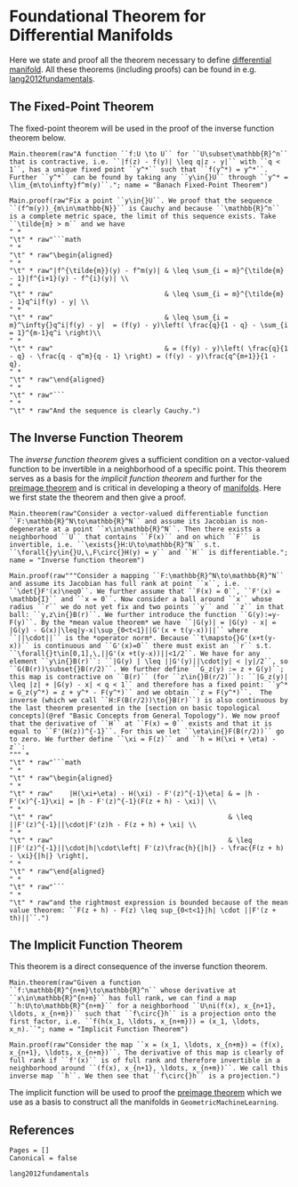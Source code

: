 # Foundational Theorem for Differential Manifolds

Here we state and proof all the theorem necessary to define [differential manifold](@ref "(Matrix) Manifolds"). All these theorems (including proofs) can be found in e.g. [lang2012fundamentals](@cite).

## The Fixed-Point Theorem 

The fixed-point theorem will be used in the proof of the inverse function theorem below. 

```@eval
Main.theorem(raw"A function ``f:U \to U`` for ``U\subset\mathbb{R}^n`` that is contractive, i.e. ``|f(z) - f(y)| \leq q|z - y|`` with ``q < 1``, has a unique fixed point ``y^*`` such that ``f(y^*) = y^*``. Further ``y^*`` can be found by taking any ``y\in{}U`` through ``y^* = \lim_{m\to\infty}f^m(y)``."; name = "Banach Fixed-Point Theorem")
```

```@eval
Main.proof(raw"Fix a point ``y\in{}U``. We proof that the sequence ``(f^m(y))_{m\in\mathbb{N}}`` is Cauchy and because ``\mathbb{R}^n`` is a complete metric space, the limit of this sequence exists. Take ``\tilde{m} > m`` and we have
" *
"\t" * raw"```math
" *
"\t" * raw"\begin{aligned}
" *
"\t" * raw"|f^{\tilde{m}}(y) - f^m(y)| & \leq \sum_{i = m}^{\tilde{m} - 1}|f^{i+1}(y) - f^{i}(y)| \\
" *
"\t" * raw"                            & \leq \sum_{i = m}^{\tilde{m} - 1}q^i|f(y) - y| \\ 
" *
"\t" * raw"                            & \leq \sum_{i = m}^\infty{}q^i|f(y) - y|  = (f(y) - y)\left( \frac{q}{1 - q} - \sum_{i = 1}^{m-1}q^i \right)\\
" *
"\t" * raw"                            & = (f(y) - y)\left( \frac{q}{1 - q} - \frac{q - q^m}{q - 1} \right) = (f(y) - y)\frac{q^{m+1}}{1 - q}.
" *
"\t" * raw"\end{aligned} 
" *
"\t" * raw"```
" *
"\t" * raw"And the sequence is clearly Cauchy.")
```


## The Inverse Function Theorem

The *inverse function theorem* gives a sufficient condition on a vector-valued function to be invertible in a neighborhood of a specific point. This theorem serves as a basis for the *implicit function theorem* and further for the [preimage theorem](@ref "The Preimage Theorem") and is critical in developing a theory of [manifolds](@ref "(Matrix) Manifolds"). Here we first state the theorem and then give a proof.

```@eval
Main.theorem(raw"Consider a vector-valued differentiable function ``F:\mathbb{R}^N\to\mathbb{R}^N`` and assume its Jacobian is non-degenerate at a point ``x\in\mathbb{R}^N``. Then there exists a neighborhood ``U`` that contains ``F(x)`` and on which ``F`` is invertible, i.e. ``\exists{}H:U\to\mathbb{R}^N`` s.t. ``\forall{}y\in{}U,\,F\circ{}H(y) = y`` and ``H`` is differentiable."; name = "Inverse function theorem")
```

```@eval
Main.proof(raw"""Consider a mapping ``F:\mathbb{R}^N\to\mathbb{R}^N`` and assume its Jacobian has full rank at point ``x``, i.e. ``\det{}F'(x)\neq0``. We further assume that ``F(x) = 0``, ``F'(x) = \mathbb{I}`` and ``x = 0``. Now consider a ball around ``x`` whose radius ``r`` we do not yet fix and two points ``y`` and ``z`` in that ball: ``y,z\in{}B(r)``. We further introduce the function ``G(y):=y-F(y)``. By the *mean value theorem* we have ``|G(y)| = |G(y) - x| = |G(y) - G(x)|\leq|y-x|\sup_{0<t<1}||G'(x + t(y-x))||`` where ``||\cdot||`` is the *operator norm*. Because ``t\mapsto{}G'(x+t(y-x))`` is continuous and ``G'(x)=0`` there must exist an ``r`` s.t. ``\forall{}t\in[0,1],\,||G'(x +t(y-x))||<1/2``. We have for any element ``y\in{}B(r)``: ``|G(y) | \leq ||G'(y)||\cdot|y| < |y|/2``, so ``G(B(r))\subset{}B(r/2)``. We further define ``G_z(y) := z + G(y)``; this map is contractive on ``B(r)`` (for ``z\in{}B(r/2)``): ``|G_z(y)| \leq |z| + |G(y) - x| < q < 1`` and therefore has a fixed point: ``y^* = G_z(y^*) = z + y^* - F(y^*)`` and we obtain ``z = F(y^*)``.  The inverse (which we call ``H:F(B(r/2))\to{}B(r)``) is also continuous by the last theorem presented in the [section on basic topological concepts](@ref "Basic Concepts from General Topology"). We now proof that the derivative of ``H`` at ``F(x) = 0`` exists and that it is equal to ``F'(H(z))^{-1}``. For this we let ``\eta\in{}F(B(r/2))`` go to zero. We further define ``\xi = F(z)`` and ``h = H(\xi + \eta) - z``:
""" * 
"\t" * raw"```math
" *
"\t" * raw"\begin{aligned}
" *
"\t" * raw"    |H(\xi+\eta) - H(\xi) - F'(z)^{-1}\eta| & = |h - F'(x)^{-1}\xi| = |h - F'(z)^{-1}(F(z + h) - \xi)| \\
" *
"\t" * raw"                                            & \leq ||F'(z)^{-1}||\cdot|F'(z)h - F(z + h) + \xi| \\
" *
"\t" * raw"                                            & \leq ||F'(z)^{-1}||\cdot|h|\cdot\left| F'(z)\frac{h}{|h|} - \frac{F(z + h) - \xi}{|h|} \right|,
" *
"\t" * raw"\end{aligned}
" *
"\t" * raw"```
" * 
"\t" * raw"and the rightmost expression is bounded because of the mean value theorem: ``F(z + h) - F(z) \leq sup_{0<t<1}|h| \cdot ||F'(z + th)||``.")
```

## The Implicit Function Theorem 

This theorem is a direct consequence of the inverse function theorem. 

```@eval
Main.theorem(raw"Given a function ``f:\mathbb{R}^{n+m}\to\mathbb{R}^n`` whose derivative at ``x\in\mathbb{R}^{n+m}`` has full rank, we can find a map ``h:U\to\mathbb{R}^{n+m}`` for a neighborhood ``U\ni(f(x), x_{n+1}, \ldots, x_{n+m})`` such that ``f\circ{}h`` is a projection onto the first factor, i.e. ``f(h(x_1, \ldots, x_{n+m})) = (x_1, \ldots, x_n).``"; name = "Implicit Function Theorem")
```

```@eval
Main.proof(raw"Consider the map ``x = (x_1, \ldots, x_{n+m}) = (f(x), x_{n+1}, \ldots, x_{n+m})``. The derivative of this map is clearly of full rank if ``f'(x)`` is of full rank and therefore invertible in a neighborhood around ``(f(x), x_{n+1}, \ldots, x_{n+m})``. We call this inverse map ``h``. We then see that ``f\circ{}h`` is a projection.")
```

The implicit function will be used to proof the [preimage theorem](@ref "The Preimage Theorem") which we use as a basis to construct all the manifolds in `GeometricMachineLearning`.

## References

```@bibliography
Pages = []
Canonical = false

lang2012fundamentals
```

